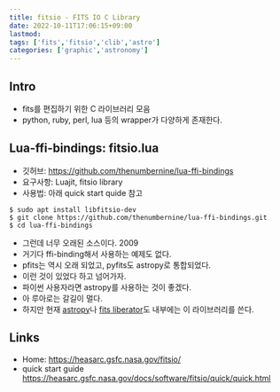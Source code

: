 ```yaml
---
title: fitsio - FITS IO C Library
date: 2022-10-11T17:06:15+09:00
lastmod:
tags: ['fits','fitsio','clib','astro']
categories: ['graphic','astronomy']
---
```


## Intro
* fits를 편집하기 위한 C 라이브러리 모음
* python, ruby, perl, lua 등의 wrapper가 다양하게 존재한다.

## Lua-ffi-bindings: fitsio.lua
* 깃허브: <https://github.com/thenumbernine/lua-ffi-bindings>
* 요구사항: Luajit, fitsio library
* 사용법: 아래 quick start quide 참고
```console
$ sudo apt install libfitsio-dev
$ git clone https://github.com/thenumbernine/lua-ffi-bindings.git
$ cd lua-ffi-bindings
```
* 그런데 너무 오래된 소스이다. 2009
* 거기다 ffi-binding해서 사용하는 예제도 없다.
* pfits는 역시 오래 되었고, pyfits도 astropy로 통합되었다.
* 이런 것이 있었다 하고 넘어가자.
* 파이썬 사용자라면 astropy를 사용하는 것이 좋겠다.
* 아 루아로는 갈길이 멀다.
* 하지만 현재 [astropy](astropy)나 [fits liberator](fits-liberator)도 내부에는 이 라이브러리를 쓴다.

## Links
* Home: <https://heasarc.gsfc.nasa.gov/fitsio/>
* quick start guide <https://heasarc.gsfc.nasa.gov/docs/software/fitsio/quick/quick.html>
